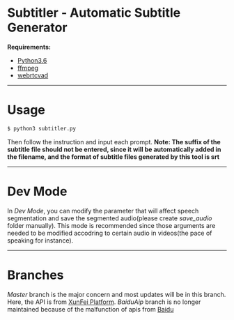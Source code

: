 # Subtitler - Automatic Subtitle Generator
**Requirements:**
- [Python3.6](https://www.python.org/)
- [ffmpeg](https://github.com/FFmpeg/FFmpeg)
- [webrtcvad](https://github.com/wiseman/py-webrtcvad)

---

# Usage
```bash
$ python3 subtitler.py
```
Then follow the instruction and input each prompt.
**Note: The suffix of the subtitle file should not be entered, since it will be automatically added in the filename, and the format of subtitle files generated by this tool is srt**

---

# Dev Mode
In *Dev Mode*, you can modify the parameter that will affect speech segmentation and save the segmented audio(please create *save_audio* folder manually). This mode is recommended since those arguments are needed to be modified accodring to certain audio in videos(the pace of speaking for instance).

---

# Branches
*Master* branch is the major concern and most updates will be in this branch. Here, the API is from [XunFei Platform](http://www.xfyun.cn/). *BaiduAip* branch is no longer maintained because of the malfunction of apis from [Baidu](http://ai.baidu.com/)